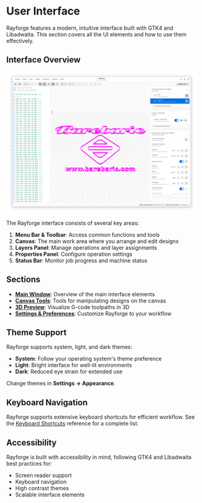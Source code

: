 # User Interface

Rayforge features a modern, intuitive interface built with GTK4 and Libadwaita. This section covers all the UI elements and how to use them effectively.

## Interface Overview

![Main Window](../assets/images/ss-main.png)

The Rayforge interface consists of several key areas:

1. **Menu Bar & Toolbar**: Access common functions and tools
2. **Canvas**: The main work area where you arrange and edit designs
3. **Layers Panel**: Manage operations and layer assignments
4. **Properties Panel**: Configure operation settings
5. **Status Bar**: Monitor job progress and machine status

## Sections

- **[Main Window](main-window.md)**: Overview of the main interface elements
- **[Canvas Tools](canvas-tools.md)**: Tools for manipulating designs on the canvas
- **[3D Preview](3d-preview.md)**: Visualize G-code toolpaths in 3D
- **[Settings & Preferences](settings.md)**: Customize Rayforge to your workflow

## Theme Support

Rayforge supports system, light, and dark themes:

- **System**: Follow your operating system's theme preference
- **Light**: Bright interface for well-lit environments
- **Dark**: Reduced eye strain for extended use

Change themes in **Settings → Appearance**.

## Keyboard Navigation

Rayforge supports extensive keyboard shortcuts for efficient workflow. See the [Keyboard Shortcuts](../reference/shortcuts.md) reference for a complete list.

## Accessibility

Rayforge is built with accessibility in mind, following GTK4 and Libadwaita best practices for:

- Screen reader support
- Keyboard navigation
- High contrast themes
- Scalable interface elements
